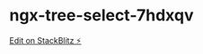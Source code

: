 # ngx-tree-select-7hdxqv

[Edit on StackBlitz ⚡️](https://stackblitz.com/edit/ngx-tree-select-ubosoj)